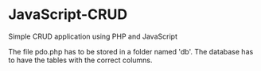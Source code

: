 # JavaScript-CRUD
Simple CRUD application using PHP and JavaScript

The file pdo.php has to be stored in a folder named 'db'.
The database has to have the tables with the correct columns.

